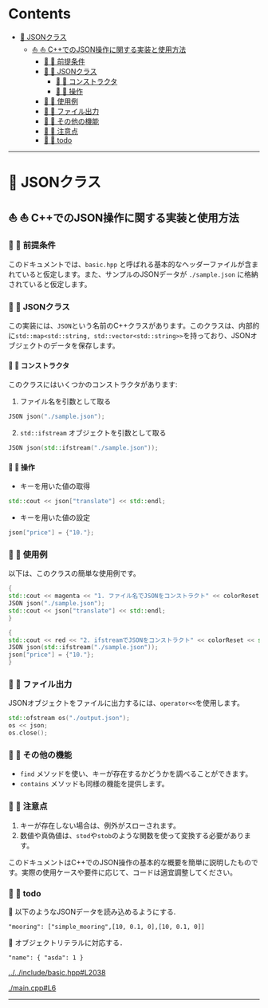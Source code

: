 # Contents
- [🐋 JSONクラス](#🐋-JSONクラス)
    - [⛵ ⛵ C++でのJSON操作に関する実装と使用方法](#⛵-⛵-C++でのJSON操作に関する実装と使用方法)
        - [🪼 🪼 前提条件](#🪼-🪼-前提条件)
        - [🪼 🪼 JSONクラス](#🪼-🪼-JSONクラス)
            - [🪸 🪸 コンストラクタ](#🪸-🪸-コンストラクタ)
            - [🪸 🪸 操作](#🪸-🪸-操作)
        - [🪼 🪼 使用例](#🪼-🪼-使用例)
        - [🪼 🪼 ファイル出力](#🪼-🪼-ファイル出力)
        - [🪼 🪼 その他の機能](#🪼-🪼-その他の機能)
        - [🪼 🪼 注意点](#🪼-🪼-注意点)
        - [🪼 🪼 todo](#🪼-🪼-todo)


---
# 🐋 JSONクラス 

## ⛵ ⛵ C++でのJSON操作に関する実装と使用方法  

### 🪼 🪼 前提条件  

このドキュメントでは、`basic.hpp` と呼ばれる基本的なヘッダーファイルが含まれていると仮定します。また、サンプルのJSONデータが `./sample.json` に格納されていると仮定します。

### 🪼 🪼 JSONクラス  

この実装には、`JSON`という名前のC++クラスがあります。このクラスは、内部的に`std::map<std::string, std::vector<std::string>>`を持っており、JSONオブジェクトのデータを保存します。

#### 🪸 🪸 コンストラクタ  

このクラスにはいくつかのコンストラクタがあります:

1. ファイル名を引数として取る
```cpp
JSON json("./sample.json");
```
2. `std::ifstream` オブジェクトを引数として取る
```cpp
JSON json(std::ifstream("./sample.json"));
```

#### 🪸 🪸 操作  

- キーを用いた値の取得
```cpp
std::cout << json["translate"] << std::endl;
```
- キーを用いた値の設定
```cpp
json["price"] = {"10."};
```

### 🪼 🪼 使用例  

以下は、このクラスの簡単な使用例です。

```cpp
{
std::cout << magenta << "1. ファイル名でJSONをコンストラクト" << colorReset << std::endl;
JSON json("./sample.json");
std::cout << json["translate"] << std::endl;
}
```

```cpp
{
std::cout << red << "2. ifstreamでJSONをコンストラクト" << colorReset << std::endl;
JSON json(std::ifstream("./sample.json"));
json["price"] = {"10."};
}
```

### 🪼 🪼 ファイル出力  

JSONオブジェクトをファイルに出力するには、`operator<<`を使用します。

```cpp
std::ofstream os("./output.json");
os << json;
os.close();
```

### 🪼 🪼 その他の機能  

- `find` メソッドを使い、キーが存在するかどうかを調べることができます。
- `contains` メソッドも同様の機能を提供します。

### 🪼 🪼 注意点  

1. キーが存在しない場合は、例外がスローされます。
2. 数値や真偽値は、`stod`や`stob`のような関数を使って変換する必要があります。

このドキュメントはC++でのJSON操作の基本的な概要を簡単に説明したものです。実際の使用ケースや要件に応じて、コードは適宜調整してください。

### 🪼 🪼 todo  

📝 以下のようなJSONデータを読み込めるようにする.

```
"mooring": ["simple_mooring",[10, 0.1, 0],[10, 0.1, 0]]
```

📝 オブジェクトリテラルに対応する．

```
"name": { "asda": 1 }
```
[../../include/basic.hpp#L2038](../../include/basic.hpp#L2038)

[./main.cpp#L6](./main.cpp#L6)

---
